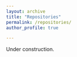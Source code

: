 ```yaml
---
layout: archive
title: "Repositories"
permalink: /repositories/
author_profile: true

---
```


Under construction.